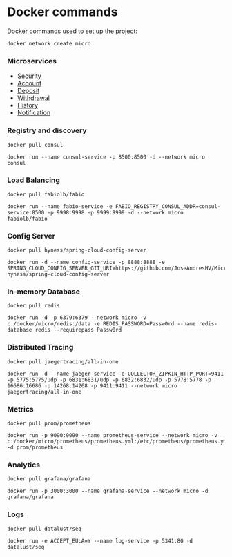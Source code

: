 # Docker commands
Docker commands used to set up the project:

``` console 
docker network create micro
```

### Microservices
- [Security](https://github.com/JoseAndresHV/MicroserviceArchitecture/blob/master/MicroserviceArchitecture.Security/README.md)
- [Account](https://github.com/JoseAndresHV/MicroserviceArchitecture/blob/master/MicroserviceArchitecture.Account/README.md)
- [Deposit](https://github.com/JoseAndresHV/MicroserviceArchitecture/blob/master/MicroserviceArchitecture.Deposit/README.md)
- [Withdrawal](https://github.com/JoseAndresHV/MicroserviceArchitecture/blob/master/MicroserviceArchitecture.Withdrawal/README.md)
- [History](https://github.com/JoseAndresHV/MicroserviceArchitecture/blob/master/MicroserviceArchitecture.History/README.md)
- [Notification](https://github.com/JoseAndresHV/MicroserviceArchitecture/blob/master/MicroserviceArchitecture.Notification/README.md)

### Registry and discovery
``` console 
docker pull consul
```
``` console 
docker run --name consul-service -p 8500:8500 -d --network micro consul 
```

### Load Balancing
``` console 
docker pull fabiolb/fabio
```
``` console 
docker run --name fabio-service -e FABIO_REGISTRY_CONSUL_ADDR=consul-service:8500 -p 9998:9998 -p 9999:9999 -d --network micro fabiolb/fabio
```

### Config Server
``` console 
docker pull hyness/spring-cloud-config-server
```
``` console 
docker run -d --name config-service -p 8888:8888 -e SPRING_CLOUD_CONFIG_SERVER_GIT_URI=https://github.com/JoseAndresHV/MicroserviceArchitecture hyness/spring-cloud-config-server
```

### In-memory Database
``` console 
docker pull redis
```
``` console 
docker run -d -p 6379:6379 --network micro -v c:/docker/micro/redis:/data -e REDIS_PASSWORD=Passw0rd --name redis-database redis --requirepass Passw0rd
```

### Distributed Tracing

``` console 
docker pull jaegertracing/all-in-one
```
``` console 
docker run -d --name jaeger-service -e COLLECTOR_ZIPKIN_HTTP_PORT=9411 -p 5775:5775/udp -p 6831:6831/udp -p 6832:6832/udp -p 5778:5778 -p 16686:16686 -p 14268:14268 -p 9411:9411 --network micro jaegertracing/all-in-one
```

### Metrics
``` console 
docker pull prom/prometheus
```
``` console 
docker run -p 9090:9090 --name prometheus-service --network micro -v c:/docker/micro/prometheus/prometheus.yml:/etc/prometheus/prometheus.yml -d prom/prometheus
```

### Analytics
``` console 
docker pull grafana/grafana
```
``` console 
docker run -p 3000:3000 --name grafana-service --network micro -d grafana/grafana
```

### Logs
``` console 
docker pull datalust/seq
```
``` console 
docker run -e ACCEPT_EULA=Y --name log-service -p 5341:80 -d datalust/seq
```



